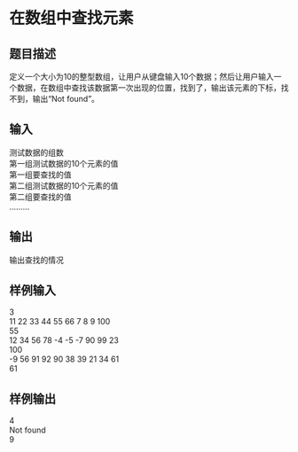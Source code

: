 # 在数组中查找元素  
  
 ## 题目描述  
 定义一个大小为10的整型数组，让用户从键盘输入10个数据；然后让用户输入一个数据，在数组中查找该数据第一次出现的位置，找到了，输出该元素的下标，找不到，输出“Not found”。  
 ## 输入  
 测试数据的组数  
 第一组测试数据的10个元素的值  
 第一组要查找的值  
 第二组测试数据的10个元素的值  
 第二组要查找的值  
 .........  
 ## 输出  
 输出查找的情况  
 ## 样例输入  
 3  
 11 22 33 44 55 66 7 8 9 100  
 55  
 12 34 56 78 -4 -5 -7 90 99 23  
 100  
 -9 56 91 92 90 38 39 21 34 61  
 61  
 ## 样例输出  
 4  
 Not found  
 9  
   
  
